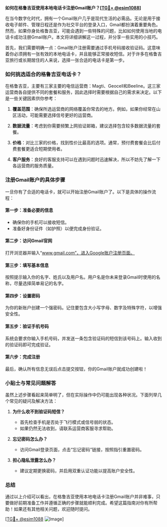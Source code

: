 **如何在格鲁吉亚使用本地电话卡注册Gmail账户？[[TG💪+ @esim1088](https://t.me/s/esim1088)]**

在当今数字化时代，拥有一个Gmail账户几乎是现代生活的必需品。无论是用于接收电子邮件、管理日程还是作为社交平台的登录入口，Gmail都扮演着重要角色。然而，如果你身处格鲁吉亚，可能会遇到一些特殊的问题，比如如何使用当地的电话卡成功注册Gmail账户。本文将详细讲解这一过程，并分享一些实用的小技巧。

首先，我们需要明确一点：Gmail账户注册需要通过手机号码接收验证码。这意味着你必须拥有一张有效的本地电话卡，并且能够正常接收短信。对于许多在格鲁吉亚旅行或长期居住的人来说，选择一张合适的电话卡是第一步。

### 如何挑选适合的格鲁吉亚电话卡？

在格鲁吉亚，主要有三家主要的电信运营商：Magti、Geocell和Beeline。这三家运营商各自提供不同的套餐和服务，因此选择时需要根据自己的需求来决定。以下是一些关键因素供你参考：

1. **覆盖范围**：确保所选运营商的网络覆盖你常去的地方。例如，如果你经常在山区活动，可能需要选择信号更好的运营商。
   
2. **数据流量**：考虑到你需要频繁上网验证邮箱，建议选择包含较多数据流量的套餐。

3. **价格**：对比三家的价格，找到性价比最高的选项。通常，预付费套餐会比后付费套餐更适合短期使用者。

4. **客户服务**：良好的客服支持可以在遇到问题时迅速解决，所以不妨先了解一下各运营商的服务质量。

### 注册Gmail账户的具体步骤

一旦你有了合适的电话卡，就可以开始注册Gmail账户了。以下是具体的操作流程：

#### 第一步：准备必要的信息
- 确保你的手机可以接收短信。
- 准备好身份证件（如护照）以便完成身份验证。

#### 第二步：访问Gmail官网
打开浏览器并输入“www.gmail.com”，进入Google账户注册页面。

#### 第三步：填写基本信息
按照提示输入你的名字、姓氏以及用户名。用户名是你未来登录Gmail时使用的名称，尽量选择简单易记的名字。

#### 第四步：设置密码
为你的新账户创建一个强密码。记住要包含大小写字母、数字及特殊字符，以增强安全性。

#### 第五步：验证手机号码
系统会要求你输入手机号码，并发送一条包含验证码的短信到该号码上。输入收到的验证码即可完成验证。

#### 第六步：完成注册
最后，确认所有信息无误后点击提交按钮，你的Gmail账户就成功创建啦！

### 小贴士与常见问题解答

虽然上述步骤看起来简单明了，但在实际操作中仍可能出现各种状况。下面列举几个常见的疑问及解决方法：

1. **为什么收不到验证码短信？**
   - 首先检查手机是否处于飞行模式或信号弱的状态。
   - 如果仍然无法收到，请联系运营商客服寻求帮助。

2. **忘记密码怎么办？**
   - 访问Gmail登录页面，点击“忘记密码”链接，按照指引重置密码。

3. **担心隐私泄露怎么办？**
   - 建议定期更换密码，并启用双重认证功能以提高账户安全性。

### 总结

通过以上介绍可以看出，在格鲁吉亚使用本地电话卡注册Gmail账户并非难事，只要做好前期准备工作并遵循正确的步骤就能顺利完成。希望这篇指南对你有所帮助！如果还有其他相关问题，欢迎随时提问。

[[TG💪+ @esim1088](https://t.me/s/esim1088) ![Image](https://i.postimg.cc/4NQfJmqS/Snipaste-2025-05-13-00-14-12.png)]